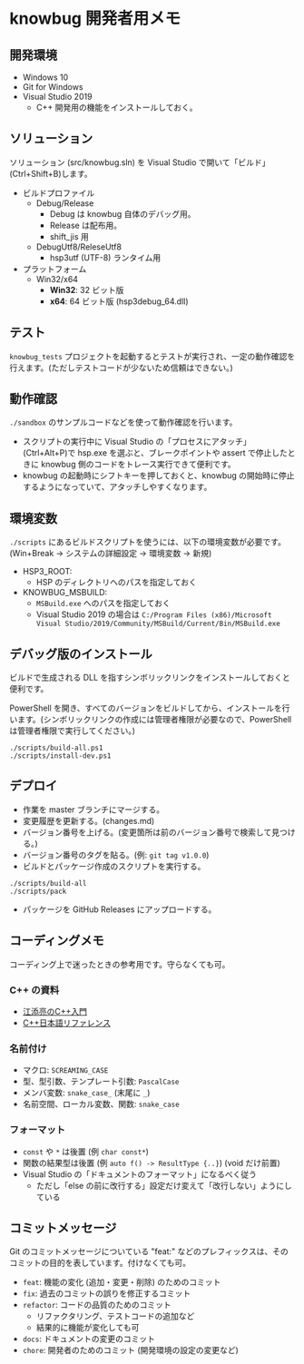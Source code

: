 # knowbug 開発者用メモ

## 開発環境

- Windows 10
- Git for Windows
- Visual Studio 2019
    - C++ 開発用の機能をインストールしておく。

## ソリューション

ソリューション (src/knowbug.sln) を Visual Studio で開いて「ビルド」(Ctrl+Shift+B)します。

- ビルドプロファイル
    - Debug/Release
        - Debug は knowbug 自体のデバッグ用。
        - Release は配布用。
        - shift_jis 用
    - DebugUtf8/ReleseUtf8
        - hsp3utf (UTF-8) ランタイム用
- プラットフォーム
    - Win32/x64
        - **Win32**: 32 ビット版
        - **x64**: 64 ビット版 (hsp3debug_64.dll)

## テスト

`knowbug_tests` プロジェクトを起動するとテストが実行され、一定の動作確認を行えます。(ただしテストコードが少ないため信頼はできない。)

## 動作確認

`./sandbox` のサンプルコードなどを使って動作確認を行います。

- スクリプトの実行中に Visual Studio の「プロセスにアタッチ」(Ctrl+Alt+P)で hsp.exe を選ぶと、ブレークポイントや assert で停止したときに knowbug 側のコードをトレース実行できて便利です。
- knowbug の起動時にシフトキーを押しておくと、knowbug の開始時に停止するようになっていて、アタッチしやすくなります。

## 環境変数

`./scripts` にあるビルドスクリプトを使うには、以下の環境変数が必要です。(Win+Break → システムの詳細設定 → 環境変数 → 新規)

- HSP3_ROOT:
    - HSP のディレクトリへのパスを指定しておく
- KNOWBUG_MSBUILD:
    - `MSBuild.exe` へのパスを指定しておく
    - Visual Studio 2019 の場合は `C:/Program Files (x86)/Microsoft Visual Studio/2019/Community/MSBuild/Current/Bin/MSBuild.exe`

## デバッグ版のインストール

ビルドで生成される DLL を指すシンボリックリンクをインストールしておくと便利です。

PowerShell を開き、すべてのバージョンをビルドしてから、インストールを行います。(シンボリックリンクの作成には管理者権限が必要なので、PowerShell は管理者権限で実行してください。)

```pwsh
./scripts/build-all.ps1
./scripts/install-dev.ps1
```

## デプロイ

- 作業を master ブランチにマージする。
- 変更履歴を更新する。(changes.md)
- バージョン番号を上げる。(変更箇所は前のバージョン番号で検索して見つける。)
- バージョン番号のタグを貼る。(例: `git tag v1.0.0`)
- ビルドとパッケージ作成のスクリプトを実行する。

```pwsh
./scripts/build-all
./scripts/pack
```

- パッケージを GitHub Releases にアップロードする。

## コーディングメモ

コーディング上で迷ったときの参考用です。守らなくても可。

### C++ の資料

- [江添亮のC++入門](https://ezoeryou.github.io/cpp-intro/)
- [C++日本語リファレンス](https://cpprefjp.github.io/)

### 名前付け

- マクロ: `SCREAMING_CASE`
- 型、型引数、テンプレート引数: `PascalCase`
- メンバ変数: `snake_case_` (末尾に `_`)
- 名前空間、ローカル変数、関数: `snake_case`

### フォーマット

- `const` や `*` は後置 (例 `char const*`)
- 関数の結果型は後置 (例 `auto f() -> ResultType {..}`) (void だけ前置)
- Visual Studio の「ドキュメントのフォーマット」になるべく従う
    - ただし「else の前に改行する」設定だけ変えて「改行しない」ようにしている

## コミットメッセージ

Git のコミットメッセージについている "feat:" などのプレフィックスは、そのコミットの目的を表しています。付けなくても可。

- `feat`: 機能の変化 (追加・変更・削除) のためのコミット
- `fix`: 過去のコミットの誤りを修正するコミット
- `refactor`: コードの品質のためのコミット
    - リファクタリング、テストコードの追加など
    - 結果的に機能が変化しても可
- `docs`: ドキュメントの変更のコミット
- `chore`: 開発者のためのコミット (開発環境の設定の変更など)
